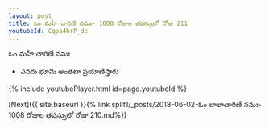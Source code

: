 ```yaml
---
layout: post
title: ఓం మహీ చారిణే నమః- 1008 రోజుల తపస్సులో రోజు 211
youtubeId: Cqpa4brP_dc
---
```

 
 
 ఓం మహీ చారిణే నమః  
 
 -  ఎవరు భూమి అంతటా ప్రయాణిస్తారు 
 
  
 
  
 
 
 
 
 
 


{% include youtubePlayer.html id=page.youtubeId %}
 
[Next]({{ site.baseurl }}{% link  split1/_posts/2018-06-02-ఓం బాలాచారిణే నమః- 1008 రోజుల తపస్సులో రోజు 210.md%})
 

